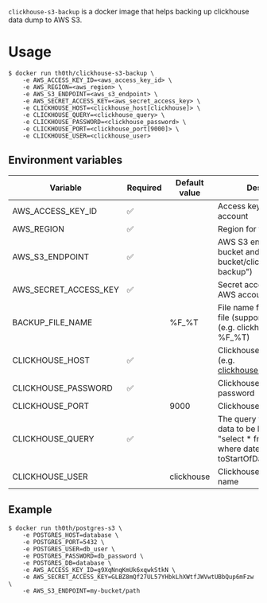 `clickhouse-s3-backup` is a docker image that helps backing up clickhouse data dump to AWS S3.

# Usage

    $ docker run th0th/clickhouse-s3-backup \
        -e AWS_ACCESS_KEY_ID=<aws_access_key_id> \
        -e AWS_REGION=<aws_region> \
        -e AWS_S3_ENDPOINT=<aws_s3_endpoint> \
        -e AWS_SECRET_ACCESS_KEY=<aws_secret_access_key> \
        -e CLICKHOUSE_HOST=<clickhouse_host[clickhouse]> \
        -e CLICKHOUSE_QUERY=<clickhouse_query> \
        -e CLICKHOUSE_PASSWORD=<clickhouse_password> \
        -e CLICKHOUSE_PORT=<clickhouse_port[9000]> \
        -e CLICKHOUSE_USER=<clickhouse_user>

## Environment variables

| Variable                 | Required | Default value | Description                                                                                                                   |
| ------------------------ | -------- | ------------- | ----------------------------------------------------------------------------------------------------------------------------- |
| AWS\_ACCESS\_KEY\_ID     | ✅        |               | Access key id for the AWS account                                                                                             |
| AWS\_REGION              | ✅        |               | Region for the AWS bucket                                                                                                     |
| AWS\_S3\_ENDPOINT        | ✅        |               | AWS S3 endpoint with bucket and path (e.g. "my-bucket/clickhouse-backup")                                                     |
| AWS\_SECRET\_ACCESS\_KEY | ✅        |               | Secret access key for the AWS account                                                                                         |
| BACKUP\_FILE\_NAME       |          | %F\_%T        | File name for the backup file (support date format) (e.g. clickhouse-backup-%F\_%T)                                           |
| CLICKHOUSE\_HOST         | ✅        |               | Clickhouse server host (e.g. [clickhouse.mydomain.com](http://clickhouse.mydomain.com/))                                      |
| CLICKHOUSE\_PASSWORD     | ✅        |               | Clickhouse server password                                                                                                    |
| CLICKHOUSE\_PORT         |          | 9000          | Clickhouse server port                                                                                                        |
| CLICKHOUSE\_QUERY        | ✅        |               | The query that will get the data to be backed up (e.g. "select \* from service\_logs where date\_time > toStartOfDay(now())") |
| CLICKHOUSE\_USER         |          | clickhouse    | Clickhouse server user name                                                                                                   |


## Example

    $ docker run th0th/postgres-s3 \
        -e POSTGRES_HOST=database \
        -e POSTGRES_PORT=5432 \
        -e POSTGRES_USER=db_user \
        -e POSTGRES_PASSWORD=db_password \
        -e POSTGRES_DB=database \
        -e AWS_ACCESS_KEY_ID=g9XqNnqKmUk6xqwkStkN \
        -e AWS_SECRET_ACCESS_KEY=GLBZ8mQf27UL57YHbkLhXWtfJWVwtUBbQup6mFzw \
        -e AWS_S3_ENDPOINT=my-bucket/path

